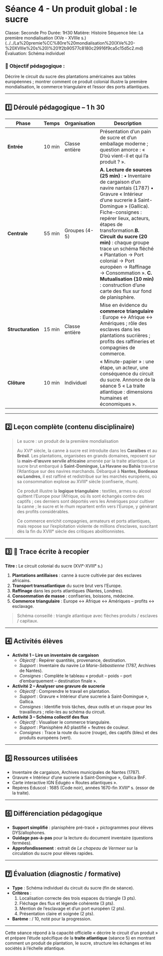 # Séance 4 - Un produit global : le sucre

Classe: Seconde Pro
Durée: 1H30
Matière: Histoire
Séquence liée: La première mondialisation (XVe - XVIIIe s.) (../../La%20premie%CC%80re%20mondialisation%20(XVe%20-%20XVIIIe%20s%20)%201f2b90577c8180c29916f9ca5c15d5c2.md)
Évaluation: Schéma individuel

### 🎯 Objectif pédagogique :

Décrire le circuit du sucre des plantations américaines aux tables européennes ; montrer comment ce produit colonial illustre la première mondialisation, le commerce triangulaire et l’essor des ports atlantiques.

---

## **1️⃣ Déroulé pédagogique – 1 h 30**

| Phase | Temps | Organisation | Description |
| --- | --- | --- | --- |
| **Entrée** | 10 min | Classe entière | Présentation d’un pain de sucre et d’un emballage moderne ; question amorce : « D’où vient-il et qui l’a produit ? ». |
| **Centrale** | 55 min | Groupes (4-5) | **A. Lecture de sources (25 min)** : • Inventaire de cargaison d’un navire nantais (1787) • Gravure « Intérieur d’une sucrerie à Saint-Domingue » (Gallica). Fiche-consignes : repérer lieux, acteurs, étapes de transformation.**B. Circuit du sucre (20 min)** : chaque groupe trace un schéma fléché « Plantation → Port colonial → Port européen → Raffinage → Consommation ». **C. Mutualisation (10 min)** : construction d’une carte des flux sur fond de planisphère. |
| **Structuration** | 15 min | Classe entière | Mise en évidence du **commerce triangulaire** : Europe ↔ Afrique ↔ Amériques ; rôle des esclaves dans les plantations sucrières ; profits des raffineries et compagnies de commerce. |
| **Clôture** | 10 min | Individuel | « Minute-papier » : une étape, un acteur, une conséquence du circuit du sucre. Annonce de la séance 5 « La traite atlantique : dimensions humaines et économiques ». |

---

## **2️⃣ Leçon complète (contenu disciplinaire)**

> Le sucre : un produit de la première mondialisation
> 
> 
> Au XVIᵉ siècle, la canne à sucre est introduite dans les **Caraïbes** et au **Brésil**. Les plantations, organisées en grands domaines, reposent sur la **main-d’œuvre servile africaine** amenée par la traite atlantique. Le sucre brut embarqué à **Saint-Domingue, La Havane ou Bahia** traverse l’Atlantique sur des navires marchands. Débarqué à **Nantes, Bordeaux ou Londres**, il est raffiné et redistribué sur les marchés européens, où sa consommation explose au XVIIIᵉ siècle (confiserie, rhum).
> 
> Ce produit illustre la **logique triangulaire** : textiles, armes ou alcool quittent l’Europe pour l’Afrique, où ils sont échangés contre des captifs ; ces derniers sont déportés vers les Amériques pour cultiver la canne ; le sucre et le rhum repartent enfin vers l’Europe, y générant des profits considérables.
> 
> Ce commerce enrichit compagnies, armateurs et ports atlantiques, mais repose sur l’exploitation violente de millions d’esclaves, suscitant dès la fin du XVIIIᵉ siècle des critiques abolitionnistes.
> 

---

## **3️⃣ 📝 Trace écrite à recopier**

**Titre :** Le circuit colonial du sucre (XVIᵉ-XVIIIᵉ s.)

1. **Plantations antillaises** : canne à sucre cultivée par des esclaves africains.
2. **Transport transatlantique** du sucre brut vers l’Europe.
3. **Raffinage** dans les ports atlantiques (Nantes, Londres).
4. **Consommation de masse** : confiseries, boissons, médecine.
5. **Commerce triangulaire** : Europe ↔ Afrique ↔ Amériques – profits ↔ esclavage.

> Schéma conseillé : triangle atlantique avec flèches produits / esclaves / capitaux.
> 

---

## **4️⃣ Activités élèves**

- **Activité 1 – Lire un inventaire de cargaison**
    - *Objectif* : Repérer quantités, provenance, destination.
    - *Support* : Inventaire du navire *La Marie-Sébastienne* (1787, Archives de Nantes).
    - *Consignes* : Complète le tableau « produit – poids – port d’embarque­ment – destination finale ».
- **Activité 2 – Analyser une gravure de sucrerie**
    - *Objectif* : Comprendre le travail en plantation.
    - *Support* : Gravure « Intérieur d’une sucrerie à Saint-Domingue », Gallica.
    - *Consignes* : Identifie trois tâches, deux outils et un risque pour les travailleurs ; relie-les au schéma du circuit.
- **Activité 3 – Schéma collectif des flux**
    - *Objectif* : Visualiser le commerce triangulaire.
    - *Support* : Planisphère A0 plastifié + feutres de couleur.
    - *Consignes* : Trace la route du sucre (rouge), des captifs (bleu) et des produits européens (vert).

---

## **5️⃣ Ressources utilisées**

- Inventaire de cargaison, Archives municipales de Nantes (1787).
- Gravure « Intérieur d’une sucrerie à Saint-Domingue », Gallica BnF.
- Carte interactive IGN Édugéo « Routes atlantiques ».
- Repères Eduscol : 1685 (Code noir), années 1670-fin XVIIIᵉ s. (essor de la traite).

---

## **6️⃣ Différenciation pédagogique**

- **Support simplifié** : planisphère pré-tracé + pictogrammes pour élèves DYS/allophones.
- **Guidage pas-à-pas** pour la lecture du document inventaire (questions fermées).
- **Approfondissement** : extrait de *Le chapeau de Vermeer* sur la circulation du sucre pour élèves rapides.

---

## **7️⃣ Évaluation (diagnostic / formative)**

- **Type** : Schéma individuel du circuit du sucre (fin de séance).
- **Critères** :
    1. Localisation correcte des trois espaces du triangle (3 pts).
    2. Fléchage des flux et légende cohérente (3 pts).
    3. Mention de l’esclavage et d’un port européen (2 pts).
    4. Présentation claire et soignée (2 pts).
- **Barème** : / 10, noté pour la progression.

---

Cette séance répond à la capacité officielle « décrire le circuit d’un produit » et prépare l’étude spécifique de la **traite atlantique** (séance 5) en montrant comment un produit de plantation, le sucre, structure les échanges et les sociétés à l’échelle atlantique.